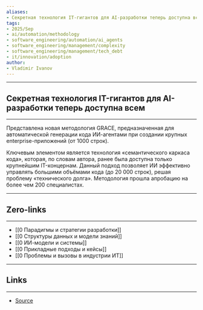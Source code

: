 ```yaml
---
aliases: 
- Секретная технология IT-гигантов для AI-разработки теперь доступна всем
tags:
- 2025/Sep
- ai/automation/methodology
- software_engineering/automation/ai_agents
- software_engineering/management/complexity
- software_engineering/management/tech_debt
- it/innovation/adoption
author:
- Vladimir Ivanov
---
```

-----
##  Секретная технология IT-гигантов для AI-разработки теперь доступна всем 
-----
Представлена новая методология GRACE, предназначенная для автоматической генерации кода ИИ-агентами при создании крупных enterprise-приложений (от 1000 строк). 

Ключевым элементом является технология «семантического каркаса кода», которая, по словам автора, ранее была доступна только крупнейшим IT-концернам. Данный подход позволяет ИИ эффективно управлять большими объёмами кода (до 20 000 строк), решая проблему «технического долга». Методология прошла апробацию на более чем 200 специалистах.

---
## Zero-links
---
- [[0 Парадигмы и стратегии разработки]]
- [[0 Структуры данных и модели знаний]]
- [[0 ИИ-модели и системы]]
- [[0 Прикладные подходы и кейсы]]
- [[0 Проблемы и вызовы в индустрии ИТ]]

---
## Links
---
- [Source](https://t.me/turboproject/2108)
